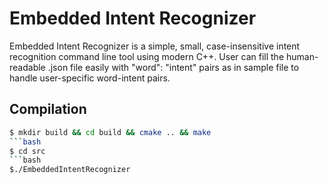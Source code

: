 # Embedded Intent Recognizer
Embedded Intent Recognizer is a simple, small, case-insensitive intent recognition command line tool using modern C++. User can fill the human-readable .json file easily with "word": "intent" pairs as in sample file to handle user-specific word-intent pairs. 

## Compilation
```bash
$ mkdir build && cd build && cmake .. && make
```bash
$ cd src
```bash
$./EmbeddedIntentRecognizer 
